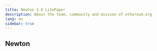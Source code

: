 ```yaml
---
title: Newton 2.0 LitePaper
description: About the team, community and mission of ethereum.org
lang: en
sidebar: true
---
```


## Newton
